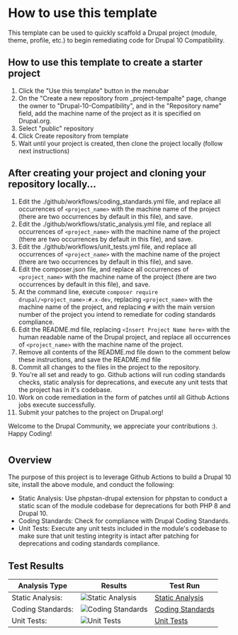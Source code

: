 # How to use this template

This template can be used to quickly scaffold a Drupal project (module, theme, profile, etc.) to begin remediating code for Drupal 10 Compatibility.

## How to use this template to create a starter project

1. Click the "Use this template" button in the menubar
1. On the "Create a new repository from _project-tempalte" page, change the owner to "Drupal-10-Compatibility", and in the "Repository name" field, add the machine name of the project as it is specified on Drupal.org.
1. Select "public" repository
1. Click Create repository from template
1. Wait until your project is created, then clone the project locally (follow next instructions)

## After creating your project and cloning your repository locally...

1.  Edit the ./github/workflows/coding_standards.yml file, and replace all occurrences of `<project_name>` with the machine name of the project (there are two occurrences by default in this file), and save.
1.  Edit the ./github/workflows/static_analysis.yml file, and replace all occurrences of `<project_name>` with the machine name of the project (there are two occurrences by default in this file), and save.
1.  Edit the ./github/workflows/unit_tests.yml file, and replace all occurrences of `<project_name>` with the machine name of the project (there are two occurrences by default in this file), and save.
1.  Edit the composer.json file, and replace all occurrences of `<project_name>` with the machine name of the project (there are two occurrences by default in this file), and save.
1.  At the command line, execute `composer require drupal/<project_name>:#.x-dev`, replacing `<project_name>` with the machine name of the project, and replacing `#` with the main version number of the project you intend to remediate for coding standards compliance.
1.  Edit the README.md file, replacing `<Insert Project Name here>` with the human readable name of the Drupal project, and replace all occurrences of `<project_name>` with the machine name of the project.
1.  Remove all contents of the README.md file down to the comment below these instructions, and save the README.md file
1.  Commit all changes to the files in the project to the repository.
1.  You're all set and ready to go.  Github actions will run coding standards checks, static analysis for deprecations, and execute any unit tests that the project has in it's codebase.
1.  Work on code remediation in the form of patches until all Github Actions jobs execute successfully.
1.  Submit your patches to the project on Drupal.org!

Welcome to the Drupal Community, we appreciate your contributions :). Happy Coding!

<!-- Delete all lines above here when creating a project from this template, after following the above instructions -->
# <Insert Project Name here>

## Overview

The purpose of this project is to leverage Github Actions to build a Drupal 10 site, install the above module, and conduct the following:

* Static Analysis:  Use phpstan-drupal extension for phpstan to conduct a static scan of the module codebase for deprecations for both PHP 8 and Drupal 10.
* Coding Standards:  Check for compliance with Drupal Coding Standards.
* Unit Tests:  Execute any unit tests included in the module's codebase to make sure that unit testing integrity is intact after patching for deprecations and coding standards compliance.

## Test Results

| Analysis Type | Results | Test Run |
| ----- | ----- | ----- |
| Static Analysis: | ![Static Analysis](https://github.com/Drupal-10-Compatibility/<project_name>/actions/workflows/static_analysis.yml/badge.svg) | [Static Analysis](https://github.com/Drupal-10-Compatibility/<project_name>/actions/workflows/static_analysis.yml) |
| Coding Standards: | ![Coding Standards](https://github.com/Drupal-10-Compatibility/<project_name>/actions/workflows/coding_standards.yml/badge.svg) | [Coding Standards](https://github.com/Drupal-10-Compatibility/<project_name>/actions/workflows/coding_standards.yml) |
| Unit Tests: | ![Unit Tests](https://github.com/Drupal-10-Compatibility/<project_name>/actions/workflows/unit_tests.yml/badge.svg) | [Unit Tests](https://github.com/Drupal-10-Compatibility/<project_name>/actions/workflows/unit_tests.yml) |
